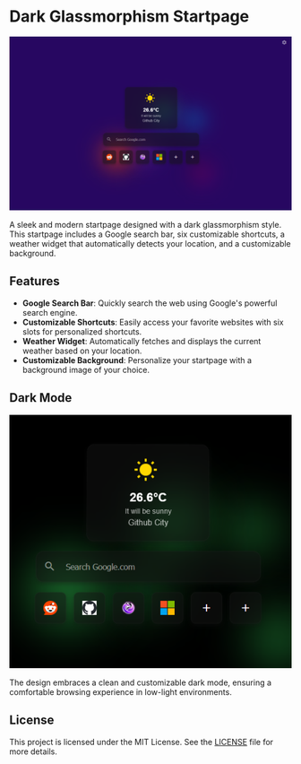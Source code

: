 # Dark Glassmorphism Startpage

![Startpage Design](static/image.png)

A sleek and modern startpage designed with a dark glassmorphism style. This startpage includes a Google search bar, six customizable shortcuts, a weather widget that automatically detects your location, and a customizable background.

## Features

- **Google Search Bar**: Quickly search the web using Google's powerful search engine.
- **Customizable Shortcuts**: Easily access your favorite websites with six slots for personalized shortcuts.
- **Weather Widget**: Automatically fetches and displays the current weather based on your location.
- **Customizable Background**: Personalize your startpage with a background image of your choice.

## Dark Mode

![Dark Mode Design](static/dark-mode.png)

The design embraces a clean and customizable dark mode, ensuring a comfortable browsing experience in low-light environments.

## License

This project is licensed under the MIT License. See the [LICENSE](LICENSE) file for more details.
